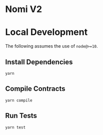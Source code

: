 # Nomi V2

# Local Development

The following assumes the use of `node@>=10`.

## Install Dependencies

`yarn`

## Compile Contracts

`yarn compile`

## Run Tests

`yarn test`
